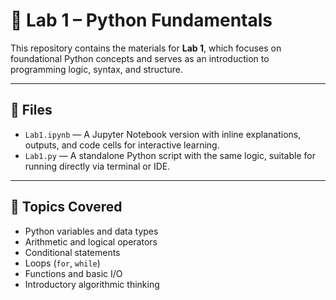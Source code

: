 # 🧪 Lab 1 – Python Fundamentals

This repository contains the materials for **Lab 1**, which focuses on foundational Python concepts and serves as an introduction to programming logic, syntax, and structure.

---

## 📁 Files

- `Lab1.ipynb` — A Jupyter Notebook version with inline explanations, outputs, and code cells for interactive learning.
- `Lab1.py` — A standalone Python script with the same logic, suitable for running directly via terminal or IDE.

---

## 🧠 Topics Covered

- Python variables and data types  
- Arithmetic and logical operators  
- Conditional statements  
- Loops (`for`, `while`)  
- Functions and basic I/O  
- Introductory algorithmic thinking




